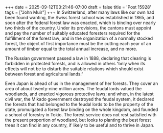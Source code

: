 +++
date = 2025-09-12T03:21:46-07:00
draft = false
title = 'Post 15928'
tags = ["John Muir"]
+++
In Switzerland, after many laws like our own had been found wanting, the Swiss forest school was established in 1865, and soon after the federal forest law was enacted, which is binding over nearly two thirds of the country. Under its provisions, the cantons must appoint and pay the number of suitably educated foresters required for the fulfillment of the forest law; and in the organization of a normally stocked forest, the object of first importance must be the cutting each year of an amount of timber equal to the total annual increase, and no more.

The Russian government passed a law in 1888, declaring that clearing is forbidden in protected forests, and is allowed in others “only when its effects will not be to disturb the suitable relations which should exist between forest and agricultural lands.”

Even Japan is ahead of us in the management of her forests. They cover an area of about twenty-nine million acres. The feudal lords valued the woodlands, and enacted vigorous protective laws; and when, in the latest civil war, the Mikado government destroyed the feudal system, it declared the forests that had belonged to the feudal lords to be the property of the state, promulgated a forest law binding on the whole kingdom, and founded a school of forestry in Tokio. The forest service does not rest satisfied with the present proportion of woodland, but looks to planting the best forest trees it can find in any country, if likely to be useful and to thrive in Japan.
